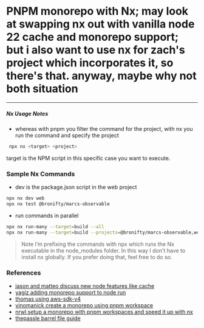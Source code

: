 # PNPM monorepo with Nx; may look at swapping nx out with vanilla node 22 cache and monorepo support; but i also want to use nx for zach's project which incorporates it, so there's that. anyway, maybe why not both situation

---

##### Nx Usage Notes

- whereas with pnpm you filter the command for the project, with nx you run the command and specify the project

```sh
 npx nx <target> <project>
```

target is the NPM script in this specific case you want to execute.

### Sample Nx Commands

- dev is the package.json script in the web project

```sh
npx nx dev web
npx nx test @bronifty/marcs-observable
```

- run commands in parallel

```sh
npx nx run-many --target=build --all
npx nx run-many --target=build --projects=@bronifty/marcs-observable,web
```

> Note I’m prefixing the commands with npx which runs the Nx executable in the node_modules folder. In this way I don't have to install nx globally. If you prefer doing that, feel free to do so.

### References

- [jason and matteo discuss new node features like cache](https://www.youtube.com/live/evCnOaVaOTo?si=lYgYYyrja_x11CNb)
- [yagiz adding monorepo support to node run](https://x.com/yagiznizipli/status/1794524051815399890)
- [thomas using aws-sdk-v4](https://x.com/thomasankcorn/status/1797004109427474797)
- [vinomanick create a monorepo using pnpm workspace](https://dev.to/vinomanick/create-a-monorepo-using-pnpm-workspace-1ebn)
- [nrwl setup a monorepo with pnpm workspaces and speed it up with nx](https://blog.nrwl.io/setup-a-monorepo-with-pnpm-workspaces-and-speed-it-up-with-nx-bc5d97258a7e)
- [thepassle barrel file guide](https://thepassle.netlify.app/blog/practical-barrel-file-guide-for-library-authors)
